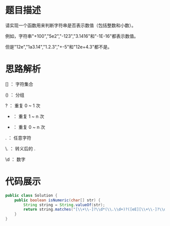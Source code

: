 #  题目描述

请实现一个函数用来判断字符串是否表示数值（包括整数和小数）。

例如，字符串"+100","5e2","-123","3.1416"和"-1E-16"都表示数值。 

但是"12e","1a3.14","1.2.3","+-5"和"12e+4.3"都不是。

#  思路解析



[]  ： 字符集合

()  ： 分组

?   ： 重复 0 ~ 1 次

+   ： 重复 1 ~ n 次

*   ： 重复 0 ~ n 次

.   ： 任意字符

\\. ： 转义后的 .

\\d ： 数字

#  代码展示

```java
public class Solution {
    public boolean isNumeric(char[] str) {
        String string = String.valueOf(str);
        return string.matches("[\\+\\-]?\\d*(\\.\\d+)?([eE][\\+\\-]?\\d+)?");
    }
}
```